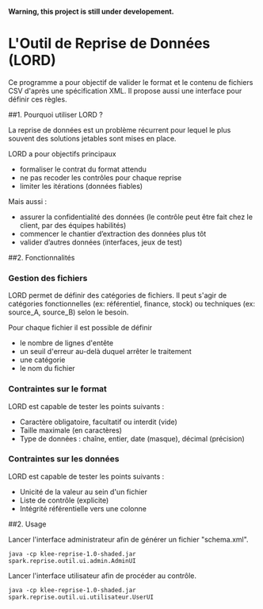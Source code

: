 __Warning, this project is still under developement.__

# L'Outil de Reprise de Données (LORD)

Ce programme a pour objectif de valider le format et le contenu de fichiers CSV d'après une spécification XML. Il propose aussi une interface pour définir ces règles.

##1. Pourquoi utiliser LORD ?

La reprise de données est un problème récurrent pour lequel le plus souvent des solutions jetables sont mises en place.

LORD a pour objectifs principaux
* formaliser le contrat du format attendu
* ne pas recoder les contrôles pour chaque reprise
* limiter les itérations (données fiables)

Mais aussi :
* assurer la confidentialité des données (le contrôle peut être fait chez le client, par des équipes habilités)
* commencer le chantier d’extraction des données plus tôt
* valider d’autres données (interfaces, jeux de test)

##2. Fonctionnalités

###	Gestion des fichiers

LORD permet de définir des catégories de fichiers. Il peut s'agir de catégories fonctionnelles (ex: référentiel, finance, stock) ou techniques (ex: source_A, source_B) selon le besoin.

Pour chaque fichier il est possible de définir
* le nombre de lignes d'entête
* un seuil d'erreur au-delà duquel arrêter le traitement
* une catégorie
* le nom du fichier    
	
### Contraintes sur le format

LORD est capable de tester les points suivants :
* Caractère obligatoire, facultatif ou interdit (vide)
* Taille maximale (en caractères)
* Type de données  : chaîne, entier, date (masque), décimal (précision)

### Contraintes sur les données

LORD est capable de tester les points suivants :
* Unicité de la valeur au sein d'un fichier
* Liste de contrôle (explicite)
* Intégrité référentielle vers une colonne
	
##2. Usage

Lancer l'interface administrateur afin de générer un fichier "schema.xml".
```
java -cp klee-reprise-1.0-shaded.jar spark.reprise.outil.ui.admin.AdminUI 
```

Lancer l'interface utilisateur afin de procéder au contrôle.
```
java -cp klee-reprise-1.0-shaded.jar spark.reprise.outil.ui.utilisateur.UserUI
```
